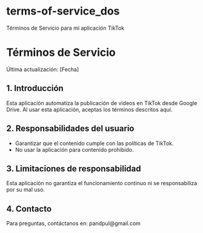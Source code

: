 # terms-of-service_dos
<!DOCTYPE html>
Términos de Servicio para mi aplicación TikTok
<html lang="es">
<head>
    <meta charset="UTF-8">
    <meta name="viewport" content="width=device-width, initial-scale=1.0">
    <title>Términos de Servicio</title>
</head>
<body>
    <h1>Términos de Servicio</h1>
    <p>Última actualización: [Fecha]</p>
    <h2>1. Introducción</h2>
    <p>Esta aplicación automatiza la publicación de videos en TikTok desde Google Drive. Al usar esta aplicación, aceptas los términos descritos aquí.</p>
    <h2>2. Responsabilidades del usuario</h2>
    <ul>
        <li>Garantizar que el contenido cumple con las políticas de TikTok.</li>
        <li>No usar la aplicación para contenido prohibido.</li>
    </ul>
    <h2>3. Limitaciones de responsabilidad</h2>
    <p>Esta aplicación no garantiza el funcionamiento continuo ni se responsabiliza por su mal uso.</p>
    <h2>4. Contacto</h2>
    <p>Para preguntas, contáctanos en: pandpul@gmail.com</p>
</body>
</html>
